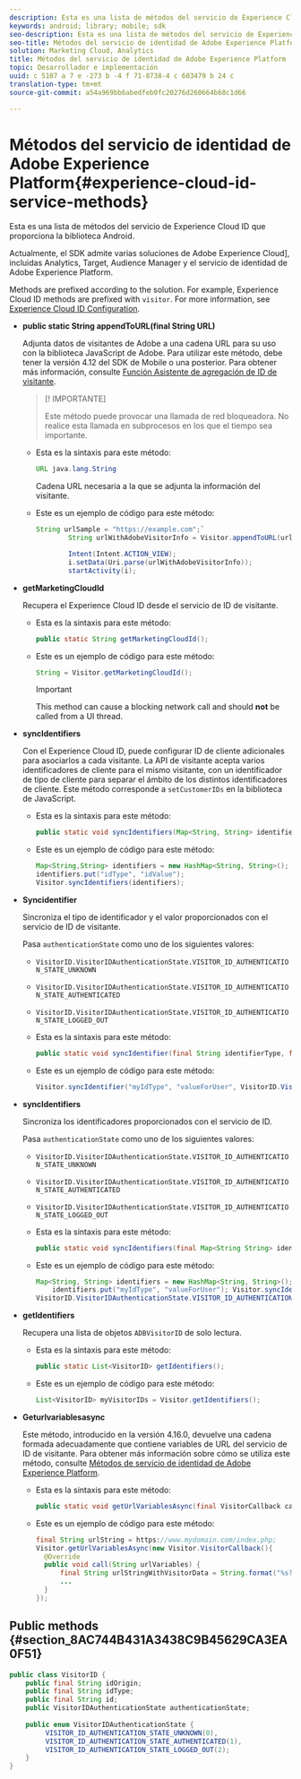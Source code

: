 ```yaml
---
description: Esta es una lista de métodos del servicio de Experience Cloud ID que proporciona la biblioteca Android.
keywords: android; library; mobile; sdk
seo-description: Esta es una lista de métodos del servicio de Experience Cloud ID que proporciona la biblioteca Android.
seo-title: Métodos del servicio de identidad de Adobe Experience Platform
solution: Marketing Cloud, Analytics
title: Métodos del servicio de identidad de Adobe Experience Platform
topic: Desarrollador e implementación
uuid: c 5107 a 7 e -273 b -4 f 71-8738-4 c 603479 b 24 c
translation-type: tm+mt
source-git-commit: a54a969bb6abedfeb0fc20276d260664b68c1d66

---
```



# Métodos del servicio de identidad de Adobe Experience Platform{#experience-cloud-id-service-methods}

Esta es una lista de métodos del servicio de Experience Cloud ID que proporciona la biblioteca Android.

Actualmente, el SDK admite varias soluciones de Adobe Experience Cloud], incluidas Analytics, Target, Audience Manager y el servicio de identidad de Adobe Experience Platform.

Methods are prefixed according to the solution. For example, Experience Cloud ID methods are prefixed with `visitor`. For more information, see [Experience Cloud ID Configuration](/help/android/c-marketing-cloud/mcvid.md).

* **public static String appendToURL(final String URL)**

   Adjunta datos de visitantes de Adobe a una cadena URL para su uso con la biblioteca JavaScript de Adobe. Para utilizar este método, debe tener la versión 4.12 del SDK de Mobile o una posterior. Para obtener más información, consulte [Función Asistente de agregación de ID de visitante](https://marketing.adobe.com/resources/help/en_US/mcvid/mcvid-appendvisitorid.html).

   >[! IMPORTANTE]
   >
   >Este método puede provocar una llamada de red bloqueadora. No realice esta llamada en subprocesos en los que el tiempo sea importante.

   * Esta es la sintaxis para este método:

      ```java
      URL java.lang.String  
      ```

      Cadena URL necesaria a la que se adjunta la información del visitante.

   * Este es un ejemplo de código para este método:

      ```java
      String urlSample = "https://example.com";`
              String urlWithAdobeVisitorInfo = Visitor.appendToURL(urlSample);
      
              Intent(Intent.ACTION_VIEW);
              i.setData(Uri.parse(urlWithAdobeVisitorInfo));
              startActivity(i);
      ```

* **getMarketingCloudId**

   Recupera el Experience Cloud ID desde el servicio de ID de visitante.

   * Esta es la sintaxis para este método:

      ```java
      public static String getMarketingCloudId(); 
      ```

   * Este es un ejemplo de código para este método:

      ```java
      String = Visitor.getMarketingCloudId();
      ```

      >[!IMPORTANT]
      >
      >This method can cause a blocking network call and should **not** be called from a UI thread.

* **syncIdentifiers**

   Con el Experience Cloud ID, puede configurar ID de cliente adicionales para asociarlos a cada visitante. La API de visitante acepta varios identificadores de cliente para el mismo visitante, con un identificador de tipo de cliente para separar el ámbito de los distintos identificadores de cliente. Este método corresponde a `setCustomerIDs` en la biblioteca de JavaScript.

   * Esta es la sintaxis para este método:

      ```java
      public static void syncIdentifiers(Map<String, String> identifiers); 
      ```

   * Este es un ejemplo de código para este método:

      ```java
      Map<String,String> identifiers = new HashMap<String, String>();
      identifiers.put("idType", "idValue");
      Visitor.syncIdentifiers(identifiers);
      ```

* **Syncidentifier**

   Sincroniza el tipo de identificador y el valor proporcionados con el servicio de ID de visitante.

   Pasa `authenticationState` como uno de los siguientes valores:

   * `VisitorID.VisitorIDAuthenticationState.VISITOR_ID_AUTHENTICATION_STATE_UNKNOWN`
   * `VisitorID.VisitorIDAuthenticationState.VISITOR_ID_AUTHENTICATION_STATE_AUTHENTICATED`
   * `VisitorID.VisitorIDAuthenticationState.VISITOR_ID_AUTHENTICATION_STATE_LOGGED_OUT`

   * Esta es la sintaxis para este método:

      ```java
      public static void syncIdentifier(final String identifierType, final String identifier, final VisitorID.VisitorIDAuthenticationState authenticationState);
      ```

   * Este es un ejemplo de código para este método:

      ```java
      Visitor.syncIdentifier("myIdType", "valueForUser", VisitorID.VisitorIDAuthenticationState.VISITOR_ID_AUTHENTICATION_STATE_LOGGED_OUT);
      ```

* **syncIdentifiers**

   Sincroniza los identificadores proporcionados con el servicio de ID.

   Pasa `authenticationState` como uno de los siguientes valores:
   * `VisitorID.VisitorIDAuthenticationState.VISITOR_ID_AUTHENTICATION_STATE_UNKNOWN`
   * `VisitorID.VisitorIDAuthenticationState.VISITOR_ID_AUTHENTICATION_STATE_AUTHENTICATED`
   * `VisitorID.VisitorIDAuthenticationState.VISITOR_ID_AUTHENTICATION_STATE_LOGGED_OUT`

   * Esta es la sintaxis para este método:

      ```java
      public static void syncIdentifiers(final Map<String String> identifiers, final VisitorID.VisitorIDAuthenticationState authenticationState);
      ```

   * Este es un ejemplo de código para este método:

      ```java
      Map<String, String> identifiers = new HashMap<String, String>();
          identifiers.put("myIdType", "valueForUser"); Visitor.syncIdentifiers(identifiers,
      VisitorID.VisitorIDAuthenticationState.VISITOR_ID_AUTHENTICATION_STATE_AUTHENTICATED); 
      ```

* **getIdentifiers**

   Recupera una lista de objetos `ADBVisitorID` de solo lectura.

   * Esta es la sintaxis para este método:

      ```java
      public static List<VisitorID> getIdentifiers(); 
      ```

   * Este es un ejemplo de código para este método:

      ```java
      List<VisitorID> myVisitorIDs = Visitor.getIdentifiers(); 
      ```

* **Geturlvariablesasync**

   Este método, introducido en la versión 4.16.0, devuelve una cadena formada adecuadamente que contiene variables de URL del servicio de ID de visitante. Para obtener más información sobre cómo se utiliza este método, consulte [Métodos de servicio de identidad de Adobe Experience Platform](/help/android/reference/hybrid-app.md).

   * Esta es la sintaxis para este método:

      ```java
      public static void getUrlVariablesAsync(final VisitorCallback callback);
      ```

   * Este es un ejemplo de código para este método:

      ```java
      final String urlString = https://www.mydomain.com/index.php; 
      Visitor.getUrlVariablesAsync(new Visitor.VisitorCallback(){ 
        @Override 
        public void call(String urlVariables) { 
            final String urlStringWithVisitorData = String.format("%s?%s", urlString, urlVariables); 
            ...
        } 
      });
      ```

## Public methods {#section_8AC744B431A3438C9B45629CA3EA0F51}

```java
public class VisitorID { 
    public final String idOrigin; 
    public final String idType; 
    public final String id; 
    public VisitorIDAuthenticationState authenticationState; 
 
    public enum VisitorIDAuthenticationState { 
         VISITOR_ID_AUTHENTICATION_STATE_UNKNOWN(0), 
         VISITOR_ID_AUTHENTICATION_STATE_AUTHENTICATED(1), 
         VISITOR_ID_AUTHENTICATION_STATE_LOGGED_OUT(2); 
    } 
}
```
